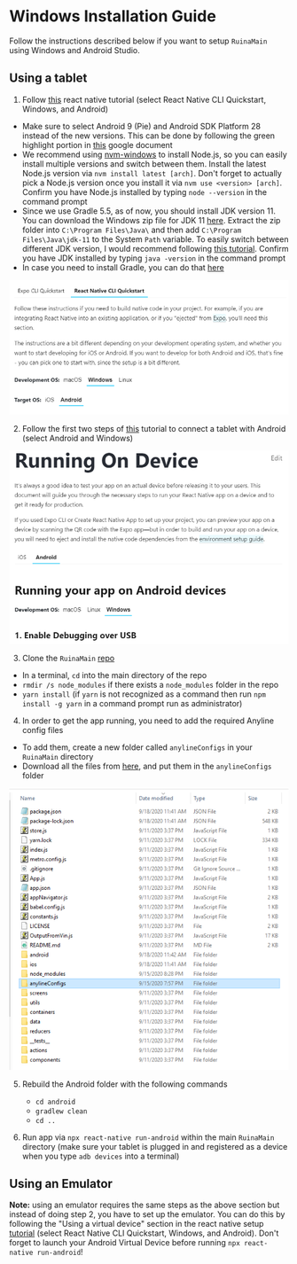 # Windows Installation Guide
Follow the instructions described below if you want to setup `RuinaMain` using Windows and Android Studio.

## Using a tablet
1. Follow [this](https://reactnative.dev/docs/environment-setup) react native tutorial (select React Native CLI Quickstart, Windows, and Android)
  * Make sure to select Android 9 (Pie) and Android SDK Platform 28 instead of the new versions. This can be done by following the green highlight portion in [this](https://docs.google.com/document/d/1Jq3eBB1jNj5tPj4pSyWM1NAS5JwnqvRIsML5aK6KDPE/edit?usp=sharing) google document
  * We recommend using [nvm-windows](https://github.com/coreybutler/nvm-windows) to install Node.js, so you can easily install multiple versions and switch between them. Install the latest Node.js version via `nvm install latest [arch]`. Don't forget to actually pick a Node.js version once you install it via `nvm use <version> [arch]`. Confirm you have Node.js installed by typing `node --version` in the command prompt
  * Since we use Gradle 5.5, as of now, you should install JDK version 11. You can download the Windows zip file for JDK 11 [here](https://jdk.java.net/java-se-ri/11). Extract the zip folder into `C:\Program Files\Java\` and then add `C:\Program Files\Java\jdk-11` to the System `Path` variable. To easily switch between different JDK version, I would recommend following [this tutorial](https://www.happycoders.eu/java/how-to-switch-multiple-java-versions-windows/). Confirm you have JDK installed by typing `java -version` in the command prompt    
  * In case you need to install Gradle, you can do that [here](https://gradle.org/install/)

  ![image](./imagesMD/reactTutorial.PNG)

2. Follow the first two steps of [this](https://reactnative.dev/docs/running-on-device) tutorial to connect a tablet with Android (select Android and Windows)

  ![image](./imagesMD/connectTabletTutorial.PNG)

3. Clone the `RuinaMain` [repo](https://github.com/santosfamilyfoundation/RuinaMain)
  * In a terminal, `cd` into the main directory of the repo
  * `rmdir /s node_modules` if there exists a `node_modules` folder in the repo
  * `yarn install` (if `yarn` is not recognized as a command then run `npm install -g yarn` in a command prompt run as administrator)

4. In order to get the app running, you need to add the required Anyline config files   
  * To add them, create a new folder called `anylineConfigs` in your `RuinaMain` directory
  * Download all the files from [here](https://drive.google.com/drive/folders/1R-s-ASSDIUl32IrHriw40iRoKcLCaVOv), and put them in the `anylineConfigs` folder  

  ![image](./imagesMD/anylineFolder.png)

5. Rebuild the Android folder with the following commands
    * `cd android`
    * `gradlew clean`
    * `cd ..`

6. Run app via `npx react-native run-android` within the main `RuinaMain` directory (make sure your tablet is plugged in and registered as a device when you type `adb devices` into a terminal)

## Using an Emulator
**Note:** using an emulator requires the same steps as the above section but instead of doing step 2, you have to set up the emulator. You can do this by following the "Using a virtual device" section in the react native setup [tutorial](https://reactnative.dev/docs/environment-setup) (select React Native CLI Quickstart, Windows, and Android). Don't forget to launch your Android Virtual Device before running `npx react-native run-android`!
